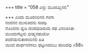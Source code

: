 +++
title = "058 ಎನ್ದು ಮೂರಮ್ಬಿನಲಿ"

+++
ಎಂದು ಮೂರಂಬಿನಲಿ ಗಂಗಾ  
ನಂದನನ ಮುಸುಕಿದನು ಸಾರಥಿ  
ನೊಂದನಾ ಧ್ವಜ ದಂಡವುಡಿದುದು ರಥ ವಿಸಂಚಿಸಿತು  
ಮುಂದುಗೆಟ್ಟನು ಭೀಷ್ಮನಹುದೋ  
ತಂದೆಯೆನುತಾರಂಬಿನಲಿ ಖತಿ  
ಯಿಂದ ಪಾರ್ಥನನೆಸಲು ಥಟ್ಟುಗಿದಂಬು ಹಾರಿದವು      ॥58॥